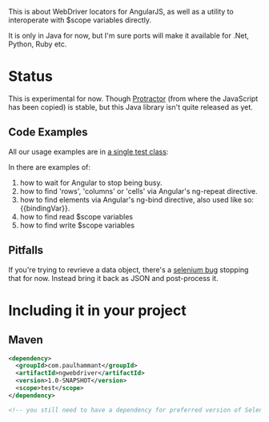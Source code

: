 This is about WebDriver locators for AngularJS, as well as a utility to interoperate with $scope variables directly.

It is only in Java for now, but I'm sure ports will make it available for .Net, Python, Ruby etc.

# Status

This is experimental for now. Though [Protractor](https://github.com/angular/protractor) (from where the JavaScript has been copied) is stable, but this Java library isn't quite released as yet. 

## Code Examples

All our usage examples are in [a single test class](https://github.com/paul-hammant/ngWebDriver/blob/master/src/test/java/com/paulhammant/ngwebdriver/AngularAndWebDriverTest.java): 

In there are examples of:

1. how to wait for Angular to stop being busy.
1. how to find 'rows', 'columns' or 'cells' via Angular's ng-repeat directive.
1. how to find elements via Angular's ng-bind directive, also used like so: {{bindingVar}}.
1. how to find read $scope variables
1. how to find write $scope variables

## Pitfalls

If you're trying to revrieve a data object, there's a [selenium bug](http://code.google.com/p/selenium/issues/detail?id=6267) stopping that for now.  Instead bring it back as JSON and post-process it.

# Including it in your project

## Maven

```xml
<dependency>
  <groupId>com.paulhammant</groupId>
  <artifactId>ngwebdriver</artifactId>
  <version>1.0-SNAPSHOT</version>
  <scope>test</scope>
</dependency>

<!-- you still need to have a dependency for preferred version of Selenium/WebDriver 2.35 or above -->
```

